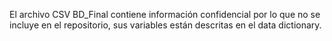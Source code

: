 El archivo CSV BD_Final contiene información confidencial por lo que no se incluye en el repositorio, sus variables están descritas en el data dictionary.